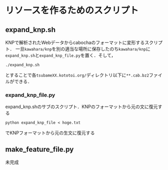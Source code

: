 # リソースを作るためのスクリプト

## expand_knp.sh

KNPで解析されたWebデータからcabochaのフォーマットに変形するスクリプト．
一旦`kawahara/knp`を別の適当な場所に保存したのち`kawahara/knp`に`expand_knp.sh`と`expand_knp_file.py`を置く．そして，

    ./expand_knp.sh

とすることで各`tsubameXX.kototoi.org/`ディレクトリ以下に`**.cab.bz2`ファイルができる．

### expand_knp_file.py

expand_knp.shのサブのスクリプト．KNPのフォーマットから元の文に復元する

    python expand_knp_file < hoge.txt

でKNPフォーマットから元の生文に復元する


## make_feature_file.py

未完成


